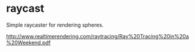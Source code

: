 # raycast

Simple raycaster for rendering spheres.

http://www.realtimerendering.com/raytracing/Ray%20Tracing%20in%20a%20Weekend.pdf
